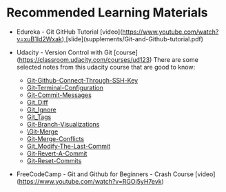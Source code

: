# Recommended Learning Materials
* Edureka - Git GitHub Tutorial \[video\](https://www.youtube.com/watch?v=xuB1Id2Wxak),\[slide\](supplements/Git-and-Github-tutorial.pdf)

* Udacity - Version Control with Git \[course\](https://classroom.udacity.com/courses/ud123)
There are some selected notes from this udacity course that are good to know: 
  * [Git-Github-Connect-Through-SSH-Key](supplements/00_Git-Github-Connect-Through-SSH-Key.md) 
  * [Git-Terminal-Configuration](supplements/01_Git-Terminal-Configuration.md)
  * [Git-Commit-Messages](supplements/02_Git-Commit-Messages.md)
  * [Git_Diff](supplements/03_Git_Diff.md)
  * [Git_Ignore](supplements/04_Git_Ignore.md)
  * [Git_Tags](supplements/05_Git_Tags.md)
  * [Git-Branch-Visualizations](supplements/06_Git-Branch-Visualizations.md)
  * [\Git-Merge](supplements/07_Git-Merge.md)
  * [Git-Merge-Conflicts](supplements/08_Git-Merge-Conflicts.md)
  * [Git_Modify-The-Last-Commit](supplements/09_Git_Modify-The-Last-Commit.md)
  * [Git-Revert-A-Commit](supplements/10_Git-Revert-A-Commit.md)
  * [Git-Reset-Commits](supplements/11_Git-Reset-Commits.md)

* FreeCodeCamp - Git and Github for Beginners - Crash Course \[video\](https://www.youtube.com/watch?v=RGOj5yH7evk)


